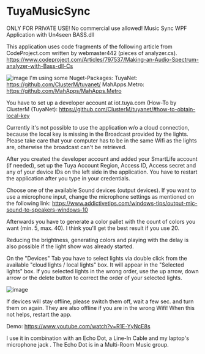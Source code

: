 # TuyaMusicSync

ONLY FOR PRIVATE USE! No commercial use allowed!
Music Sync WPF Application with Un4seen BASS.dll

This application uses code fragments of the following article from CodeProject.com written by webmaster442 (pieces of analyzer.cs).
https://www.codeproject.com/Articles/797537/Making-an-Audio-Spectrum-analyzer-with-Bass-dll-Cs

![image](https://user-images.githubusercontent.com/4045393/211415698-042d3086-7f9e-49b4-9c4c-8791b24f09b5.png)
I'm using some Nuget-Packages:
  TuyaNet:        https://github.com/ClusterM/tuyanet/
  MahApps.Metro:  https://github.com/MahApps/MahApps.Metro
  
You have to set up a developer account at iot.tuya.com (How-To by ClusterM (TuyaNet):
https://github.com/ClusterM/tuyanet/#how-to-obtain-local-key

Currently it's not possible to use the application w/o a cloud connection, because the local key is missing in the Broadcast provided by the lights.
Please take care that your computer has to be in the same Wifi as the lights are, otherwise the broadcast can't be retrieved.

After you created the developer account and added your SmartLife account (if needed), set up the Tuya Account Region, Access ID, Access secret and any of your device IDs on the left side in the application. You have to restart the application after you type in your credentials.

Choose one of the available Sound devices (output devices). If you want to use a microphone input, change the microphone settings as mentioned on the following link:
https://www.addictivetips.com/windows-tips/output-mic-sound-to-speakers-windows-10

Afterwards you have to generate a color pallet with the count of colors you want (min. 5, max. 40). I think you'll get the best result if you use 20.

Reducing the brightness, generating colors and playing with the delay is also possible if the light show was already started.

On the "Devices" Tab you have to select lights via double click from the available "cloud lights / local lights" box.
It will appear in the "Selected lights" box. If you selected lights in the wrong order, use the up arrow, down arrow or the delete button to correct the order of your selected lights.

![image](https://user-images.githubusercontent.com/4045393/211425014-501d761b-da84-4674-83e6-ccbefbc48f2f.png)

If devices will stay offline, please switch them off, wait a few sec. and turn them on again. They are also offline if you are in the wrong Wifi!
When this not helps, restart the app.

Demo: https://www.youtube.com/watch?v=R1E-YyNcE8s

I use it in combination with an Echo Dot, a Line-In Cable and my laptop's microphone jack .
The Echo Dot is in a Multi-Room Music group.
